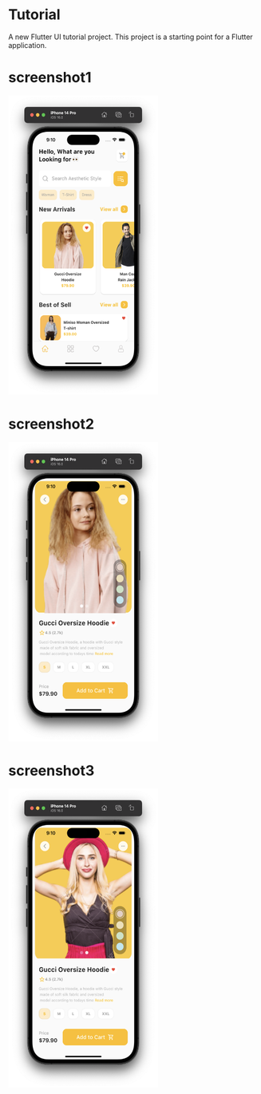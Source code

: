 # Tutorial

A new Flutter UI tutorial project.
This project is a starting point for a Flutter application.

# screenshot1
<img src="https://github.com/silthice/ecomm_cloths/blob/master/screenshots/ss1.png" width="300" height="600" />

# screenshot2
<img src="https://github.com/silthice/ecomm_cloths/blob/master/screenshots/ss2.png" width="300" height="600" />

# screenshot3
<img src="https://github.com/silthice/ecomm_cloths/blob/master/screenshots/ss3.png" width="300" height="600" />
